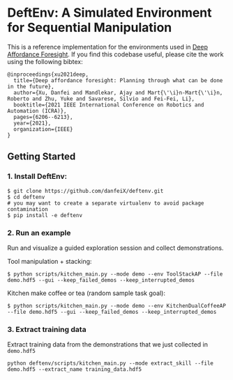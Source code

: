 # DeftEnv: A Simulated Environment for Sequential Manipulation

This is a reference implementation for the environments used in [Deep Affordance Foresight](https://arxiv.org/abs/2011.08424).
If you find this codebase useful, please cite the work using the following bibtex:

```
@inproceedings{xu2021deep,
  title={Deep affordance foresight: Planning through what can be done in the future},
  author={Xu, Danfei and Mandlekar, Ajay and Mart{\'\i}n-Mart{\'\i}n, Roberto and Zhu, Yuke and Savarese, Silvio and Fei-Fei, Li},
  booktitle={2021 IEEE International Conference on Robotics and Automation (ICRA)},
  pages={6206--6213},
  year={2021},
  organization={IEEE}
}
```

## Getting Started
### 1. Install DeftEnv:
```
$ git clone https://github.com/danfeiX/deftenv.git
$ cd deftenv
# you may want to create a separate virtualenv to avoid package contamination
$ pip install -e deftenv
```

### 2. Run an example
Run and visualize a guided exploration session and collect demonstrations.

Tool manipulation + stacking:
```angular2html
$ python scripts/kitchen_main.py --mode demo --env ToolStackAP --file demo.hdf5 --gui --keep_failed_demos --keep_interrupted_demos
```

Kitchen make coffee or tea (random sample task goal):
```angular2html
$ python scripts/kitchen_main.py --mode demo --env KitchenDualCoffeeAP --file demo.hdf5 --gui --keep_failed_demos --keep_interrupted_demos
```

### 3. Extract training data
Extract training data from the demonstrations that we just collected in `demo.hdf5`
```angular2html
python deftenv/scripts/kitchen_main.py --mode extract_skill --file demo.hdf5 --extract_name training_data.hdf5
```
